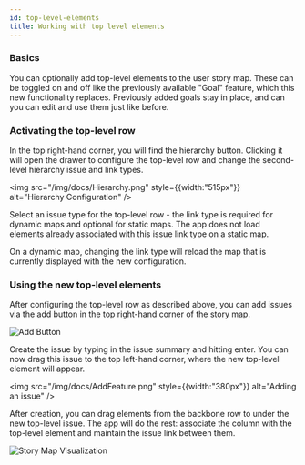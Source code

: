 ```yaml
---
id: top-level-elements
title: Working with top level elements
---
```


### Basics

You can optionally add top-level elements to the user story map. These can be toggled on and off like the previously available "Goal" feature, which this new functionality replaces.
Previously added goals stay in place, and can you can edit and use them just like before.

### Activating the top-level row

In the top right-hand corner, you will find the hierarchy button. Clicking it will open the drawer to configure the top-level row and change the second-level hierarchy issue and link types.

<img src="/img/docs/Hierarchy.png" style={{width:"515px"}} alt="Hierarchy Configuration" />

Select an issue type for the top-level row - the link type is required for dynamic maps and optional for static maps.
The app does not load elements already associated with this issue link type on a static map. 

On a dynamic map, changing the link type will reload the map that is currently displayed with the new configuration.

### Using the new top-level elements

After configuring the top-level row as described above, you can add issues via the add button in the top right-hand corner of the story map.

![Add Button](/img/docs/AddButton.svg)

Create the issue by typing in the issue summary and hitting enter. You can now drag this issue to the top left-hand corner, where the new top-level element will appear.

<img src="/img/docs/AddFeature.png" style={{width:"380px"}} alt="Adding an issue" />


After creation, you can drag elements from the backbone row to under the new top-level issue. The app will do the rest: associate the column with the top-level element and maintain the issue link between them.

![Story Map Visualization](/img/docs/Vis1.svg)
